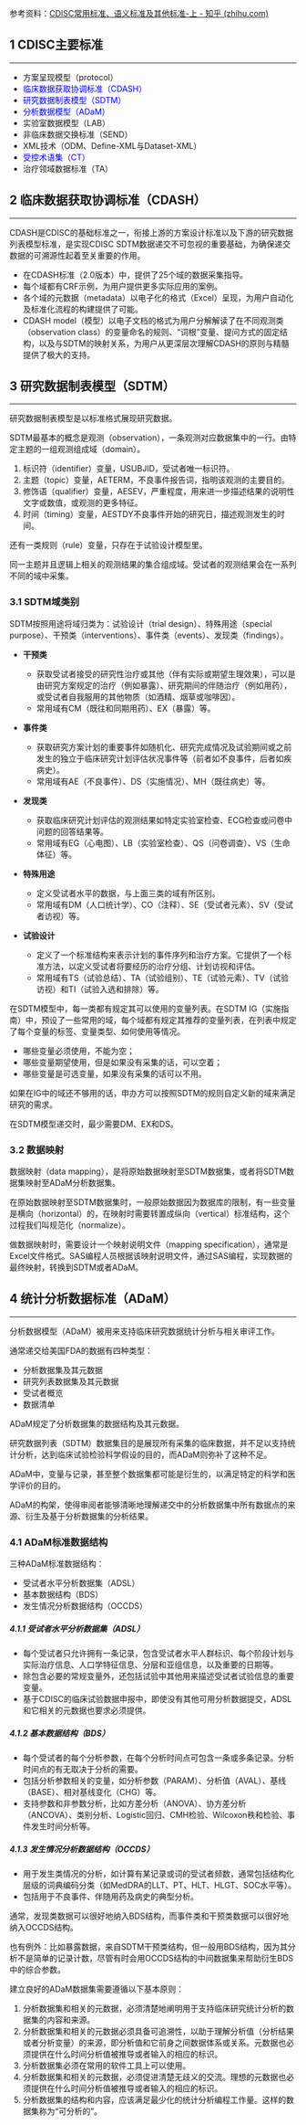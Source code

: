 
参考资料：[CDISC常用标准、语义标准及其他标准-上 - 知乎 (zhihu.com)](https://zhuanlan.zhihu.com/p/379338749)  

## 1 CDISC主要标准  
---
- 方案呈现模型（protocol）  
- <font color=blue>临床数据获取协调标准（CDASH）</font>  
- <font color=blue>研究数据制表模型（SDTM）</font>  
- <font color=blue>分析数据模型（ADaM）</font>  
- 实验室数据模型（LAB）  
- 非临床数据交换标准（SEND）  
- XML技术（ODM、Define-XML与Dataset-XML）  
- <font color=blue>受控术语集（CT）</font>  
- 治疗领域数据标准（TA）  


## 2 临床数据获取协调标准（CDASH）  
---
  CDASH是CDISC的基础标准之一，衔接上游的方案设计标准以及下游的研究数据列表模型标准，是实现CDISC SDTM数据递交不可忽视的重要基础，为确保递交数据的可溯源性起着至关重要的作用。

- 在CDASH标准（2.0版本）中，提供了25个域的数据采集指导。
- 每个域都有CRF示例，为用户提供更多实际应用的案例。
- 各个域的元数据（metadata）以电子化的格式（Excel）呈现，为用户自动化及标准化流程的构建提供了可能。
- CDASH model（模型）以电子文档的格式为用户分解解读了在不同观测类（observation class）的变量命名的规则、“词根”变量、提问方式的固定结构，以及与SDTM的映射关系，为用户从更深层次理解CDASH的原则与精髓提供了极大的支持。  


## 3 研究数据制表模型（SDTM）  
---
研究数据制表模型是以标准格式展现研究数据。  

SDTM最基本的概念是观测（observation），一条观测对应数据集中的一行。由特定主题的一组观测组成域（domain）。  

1. 标识符（identifier）变量，USUBJID，受试者唯一标识符。  
2. 主题（topic）变量，AETERM，不良事件报告词，指明该观测的主要目的。  
3. 修饰语（qualifier）变量，AESEV，严重程度，用来进一步描述结果的说明性文字或数值，或观测的更多特征。  
4. 时间（timing）变量，AESTDY不良事件开始的研究日，描述观测发生的时间。  

还有一类规则（rule）变量，只存在于试验设计模型里。  

同一主题并且逻辑上相关的观测结果的集合组成域。受试者的观测结果会在一系列不同的域中采集。  

### 3.1 SDTM域类别  

SDTM按照用途将域归类为：试验设计（trial design）、特殊用途（special purpose）、干预类（interventions）、事件类（events）、发现类（findings）。  

-  **干预类**
	- 获取受试者接受的研究性治疗或其他（伴有实际或期望生理效果），可以是由研究方案规定的治疗（例如暴露）、研究期间的伴随治疗（例如用药），或受试者自我服用的其他物质（如酒精、烟草或咖啡因）。
	- 常用域有CM（既往和同期用药）、EX（暴露）等。

-  **事件类**
	- 获取研究方案计划的重要事件如随机化、研究完成情况及试验期间或之前发生的独立于临床研究计划评估状况事件等（前者如不良事件，后者如疾病史）。
	- 常用域有AE（不良事件）、DS（实施情况）、MH（既往病史）等。

-  **发现类**
	- 获取临床研究计划评估的观测结果如特定实验室检查、ECG检查或问卷中问题的回答结果等。
	- 常用域有EG（心电图）、LB（实验室检查）、QS（问卷调查）、VS（生命体征）等。

-  **特殊用途**
	- 定义受试者水平的数据，与上面三类的域有所区别。
	- 常用域有DM（人口统计学）、CO（注释）、SE（受试者元素）、SV（受试者访视）等。

-  **试验设计**
	- 定义了一个标准结构来表示计划的事件序列和治疗方案。它提供了一个标准方法，以定义受试者将要经历的治疗分组、计划访视和评估。
	- 常用域有TS（试验总结）、TA（试验组别）、TE（试验元素）、TV（试验访视）和TI（试验入选和排除）等。

在SDTM模型中，每一类都有规定其可以使用的变量列表。在SDTM IG（实施指南）中，预设了一些常用的域，每个域都有规定其推荐的变量列表，在列表中规定了每个变量的标签、变量类型、如何使用等情况。

- 哪些变量必须使用，不能为空；
- 哪些变量期望使用，但是如果没有采集的话，可以空着；
- 哪些变量是可选变量，如果没有采集的话可以不用。

如果在IG中的域还不够用的话，申办方可以按照SDTM的规则自定义新的域来满足研究的需求。

在SDTM模型递交时，最少需要DM、EX和DS。  

### 3.2 数据映射  

数据映射（data mapping），是将原始数据映射至SDTM数据集，或者将SDTM数据集映射至ADaM分析数据集。

在原始数据映射至SDTM数据集时，一般原始数据因为数据库的限制，有一些变量是横向（horizontal）的，在映射时需要转置成纵向（vertical）标准结构，这个过程我们叫规范化（normalize）。

做数据映射时，需要设计一个映射说明文件（mapping specification），通常是Excel文件格式。SAS编程人员根据该映射说明文件，通过SAS编程，实现数据的最终映射，转换到SDTM或者ADaM。


## 4 统计分析数据标准（ADaM）  
---
分析数据模型（ADaM）被用来支持临床研究数据统计分析与相关审评工作。

通常递交给美国FDA的数据有四种类型：

- 分析数据集及其元数据
- 研究列表数据集及其元数据
- 受试者概览
- 数据清单

ADaM规定了分析数据集的数据结构及其元数据。

研究数据列表（SDTM）数据集目的是展现所有采集的临床数据，并不足以支持统计分析，达到临床试验检验科学假设的目的，而ADaM则弥补了这种不足。

ADaM中，变量与记录，甚至整个数据集都可能是衍生的，以满足特定的科学和医学评价的目的。

ADaM的构架，使得审阅者能够清晰地理解递交中的分析数据集中所有数据点的来源、衍生及基于分析数据集的分析结果。

### 4.1 ADaM标准数据结构  

三种ADaM标准数据结构：

- 受试者水平分析数据集（ADSL）
- 基本数据结构（BDS）
- 发生情况分析数据结构（OCCDS）

##### 4.1.1 受试者水平分析数据集（ADSL）  
- 每个受试者只允许拥有一条记录，包含受试者水平人群标识、每个阶段计划与实际治疗信息、人口学特征信息、分层和亚组信息，以及重要的日期等。
- 除包含必要的常规变量外，还包括试验中其他用来描述受试者试验信息的重要变量。
- 基于CDISC的临床试验数据申报中，即使没有其他可用分析数据提交，ADSL和它相关的元数据也要求必须提供。  

##### 4.1.2 基本数据结构（BDS）  
- 每个受试者的每个分析参数，在每个分析时间点可包含一条或多条记录。分析时间点的有无取决于分析的需要。
- 包括分析参数相关的变量，如分析参数（PARAM）、分析值（AVAL）、基线（BASE）、相对基线变化（CHG）等。
- 支持参数和非参数分析，比如方差分析（ANOVA）、协方差分析（ANCOVA）、类别分析、Logistic回归、CMH检验、Wilcoxon秩和检验、事件发生时间分析等。

##### 4.1.3 发生情况分析数据结构（OCCDS）  
- 用于发生类情况的分析，如计算有某记录或词的受试者频数，通常包括结构化层级的词典编码分类（如MedDRA的LLT、PT、HLT、HLGT、SOC水平等）。
- 包括用于不良事件、伴随用药及病史的典型分析。

通常，发现类数据可以很好地纳入BDS结构，而事件类和干预类数据可以很好地纳入OCCDS结构。 

也有例外：比如暴露数据，来自SDTM干预类结构，但一般用BDS结构，因为其分析不是简单的记录计数，尽管有时会用OCCDS结构的中间数据集来帮助衍生BDS中的综合参数。  

建立良好的ADaM数据集需要遵循以下基本原则：  

1. 分析数据集和相关的元数据，必须清楚地阐明用于支持临床研究统计分析的数据集的内容和来源。  
2. 分析数据集和相关的元数据必须具备可追溯性，以助于理解分析值（分析结果或者分析变量）的来源，即分析值和它前身之间数据体系或关系。元数据也必须提供在什么时间分析值被推导或者输入的相应的标识。  
3. 分析数据集必须在常用的软件工具上可以使用。  
4. 分析数据集和相关的元数据，必须促进清楚无歧义的交流。理想的元数据也必须提供在什么时间分析值被推导或者输入的相应的标识。  
5. 分析数据集的结构和内容，应该满足最少化的统计分析编程工作量。这样的数据集称为“可分析的”。  
